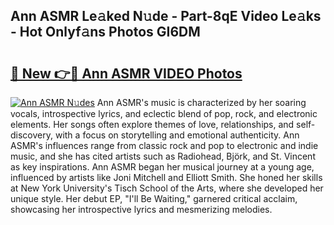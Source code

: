 ## Ann ASMR Le𝚊ked N𝚞de - Part-8qE Video Le𝚊ks - Hot Onlyf𝚊ns Photos GI6DM

# <h2><a href="http://ac11922.deff.icu/?id=Ann+ASMR">🔗 New 👉🔴 Ann ASMR VIDEO Photos</a></h2>

[![Ann ASMR N𝚞des](https://i.imgur.com/rIISA9y.gif)](http://ac11922.deff.icu/?id=Ann+ASMR)
Ann ASMR's music is characterized by her soaring vocals, introspective lyrics, and eclectic blend of pop, rock, and electronic elements. Her songs often explore themes of love, relationships, and self-discovery, with a focus on storytelling and emotional authenticity. Ann ASMR's influences range from classic rock and pop to electronic and indie music, and she has cited artists such as Radiohead, Björk, and St. Vincent as key inspirations. Ann ASMR began her musical journey at a young age, influenced by artists like Joni Mitchell and Elliott Smith. She honed her skills at New York University's Tisch School of the Arts, where she developed her unique style. Her debut EP, "I'll Be Waiting," garnered critical acclaim, showcasing her introspective lyrics and mesmerizing melodies.
